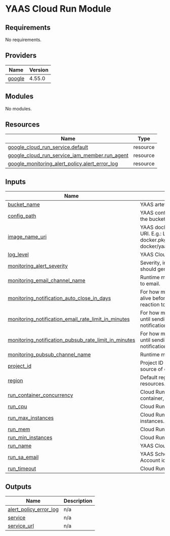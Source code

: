 # YAAS Cloud Run Module

<!-- BEGINNING OF PRE-COMMIT-TERRAFORM DOCS HOOK -->
## Requirements

No requirements.

## Providers

| Name | Version |
|------|---------|
| <a name="provider_google"></a> [google](#provider\_google) | 4.55.0 |

## Modules

No modules.

## Resources

| Name | Type |
|------|------|
| [google_cloud_run_service.default](https://registry.terraform.io/providers/hashicorp/google/latest/docs/resources/cloud_run_service) | resource |
| [google_cloud_run_service_iam_member.run_agent](https://registry.terraform.io/providers/hashicorp/google/latest/docs/resources/cloud_run_service_iam_member) | resource |
| [google_monitoring_alert_policy.alert_error_log](https://registry.terraform.io/providers/hashicorp/google/latest/docs/resources/monitoring_alert_policy) | resource |

## Inputs

| Name | Description | Type | Default | Required |
|------|-------------|------|---------|:--------:|
| <a name="input_bucket_name"></a> [bucket\_name](#input\_bucket\_name) | YAAS artefacts bucket name. | `string` | n/a | yes |
| <a name="input_config_path"></a> [config\_path](#input\_config\_path) | YAAS configuration object path in the bucket. E.g.: yaas/config.json | `string` | `"yaas/config.json"` | no |
| <a name="input_image_name_uri"></a> [image\_name\_uri](#input\_image\_name\_uri) | YAAS docker application image URI. E.g.: LOCATION-docker.pkg.dev/PROJECT\_ID/yaas-docker/yaas:latest | `string` | `"us-docker.pkg.dev/cloudrun/container/hello"` | no |
| <a name="input_log_level"></a> [log\_level](#input\_log\_level) | YAAS Cloud Run log level. | `string` | `"INFO"` | no |
| <a name="input_monitoring_alert_severity"></a> [monitoring\_alert\_severity](#input\_monitoring\_alert\_severity) | Severity, included, above which it should generate an alert. | `string` | `"ERROR"` | no |
| <a name="input_monitoring_email_channel_name"></a> [monitoring\_email\_channel\_name](#input\_monitoring\_email\_channel\_name) | Runtime monitoring channel name to email. | `string` | n/a | yes |
| <a name="input_monitoring_notification_auto_close_in_days"></a> [monitoring\_notification\_auto\_close\_in\_days](#input\_monitoring\_notification\_auto\_close\_in\_days) | For how many days to keep an alert alive before closing due to lack of reaction to it. | `number` | `7` | no |
| <a name="input_monitoring_notification_email_rate_limit_in_minutes"></a> [monitoring\_notification\_email\_rate\_limit\_in\_minutes](#input\_monitoring\_notification\_email\_rate\_limit\_in\_minutes) | For how many minutes to wait for until sending the next email notification. | `number` | `60` | no |
| <a name="input_monitoring_notification_pubsub_rate_limit_in_minutes"></a> [monitoring\_notification\_pubsub\_rate\_limit\_in\_minutes](#input\_monitoring\_notification\_pubsub\_rate\_limit\_in\_minutes) | For how many minutes to wait for until sending the next Pub/Sub notification. | `number` | `5` | no |
| <a name="input_monitoring_pubsub_channel_name"></a> [monitoring\_pubsub\_channel\_name](#input\_monitoring\_pubsub\_channel\_name) | Runtime monitoring channel name. | `string` | n/a | yes |
| <a name="input_project_id"></a> [project\_id](#input\_project\_id) | Project ID where to deploy and source of data. | `string` | n/a | yes |
| <a name="input_region"></a> [region](#input\_region) | Default region where to create resources. | `string` | `"us-central1"` | no |
| <a name="input_run_container_concurrency"></a> [run\_container\_concurrency](#input\_run\_container\_concurrency) | Cloud Run request concurrency per container, mind thread-safety. | `number` | `80` | no |
| <a name="input_run_cpu"></a> [run\_cpu](#input\_run\_cpu) | Cloud Run CPU request/limit. | `string` | `"1000m"` | no |
| <a name="input_run_max_instances"></a> [run\_max\_instances](#input\_run\_max\_instances) | Cloud Run yaas maximum instances. | `number` | `10` | no |
| <a name="input_run_mem"></a> [run\_mem](#input\_run\_mem) | Cloud Run Memory request/limit. | `string` | `"512Mi"` | no |
| <a name="input_run_min_instances"></a> [run\_min\_instances](#input\_run\_min\_instances) | Cloud Run minimum instances. | `number` | `0` | no |
| <a name="input_run_name"></a> [run\_name](#input\_run\_name) | YAAS Cloud Run name. | `string` | n/a | yes |
| <a name="input_run_sa_email"></a> [run\_sa\_email](#input\_run\_sa\_email) | YAAS Scheduler Cloud Run Service Account identity email | `string` | n/a | yes |
| <a name="input_run_timeout"></a> [run\_timeout](#input\_run\_timeout) | Cloud Run timeout in seconds. | `number` | `540` | no |

## Outputs

| Name | Description |
|------|-------------|
| <a name="output_alert_policy_error_log"></a> [alert\_policy\_error\_log](#output\_alert\_policy\_error\_log) | n/a |
| <a name="output_service"></a> [service](#output\_service) | n/a |
| <a name="output_service_url"></a> [service\_url](#output\_service\_url) | n/a |
<!-- END OF PRE-COMMIT-TERRAFORM DOCS HOOK -->
